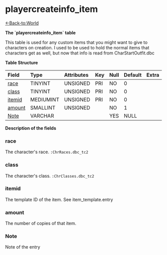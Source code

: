 # playercreateinfo\_item

[<-Back-to:World](database-world)

**The \`playercreateinfo\_item\` table**

This table is used for any custom items that you might want to give to characters on creation. I used to be used to hold the normal items that characters get as well, but now that info is read from CharStartOutfit.dbc

**Table Structure**

| Field       | Type      | Attributes | Key  | Null | Default | Extra | Comment |
| :---------- | :-------- | :--------- | :--- | :--- | :------ | :---- | :------ |
| [race][1]   | TINYINT   | UNSIGNED   | PRI  | NO   | 0       |       |         |
| [class][2]  | TINYINT   | UNSIGNED   | PRI  | NO   | 0       |       |         |
| [itemid][3] | MEDIUMINT | UNSIGNED   | PRI  | NO   | 0       |       |         |
| [amount][4] | SMALLINT  | UNSIGNED   |      | NO   | 1       |       |         |
| [Note][5]   | VARCHAR   |            |      | YES  | NULL    |       |         |

[1]: #race
[2]: #class
[3]: #itemid
[4]: #amount
[5]: #Note

**Description of the fields**

### race

The character's race.
`:ChrRaces.dbc_tc2`

### class

The character's class.
`:ChrClasses.dbc_tc2`

### itemid

The template ID of the item. See item\_template.entry

### amount

The number of copies of that item.

### Note

Note of the entry
